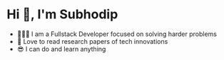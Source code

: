 # Hi 👋, I'm Subhodip

- 👨🏾‍💻 I am a Fullstack Developer focused on solving harder problems
- 🌱 Love to read research papers of tech innovations
- 😎 I can do and learn anything

